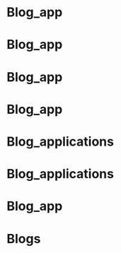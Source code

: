 # Blog_app
# Blog_app
# Blog_app
# Blog_app
# Blog_applications
# Blog_applications
# Blog_app
# Blogs
